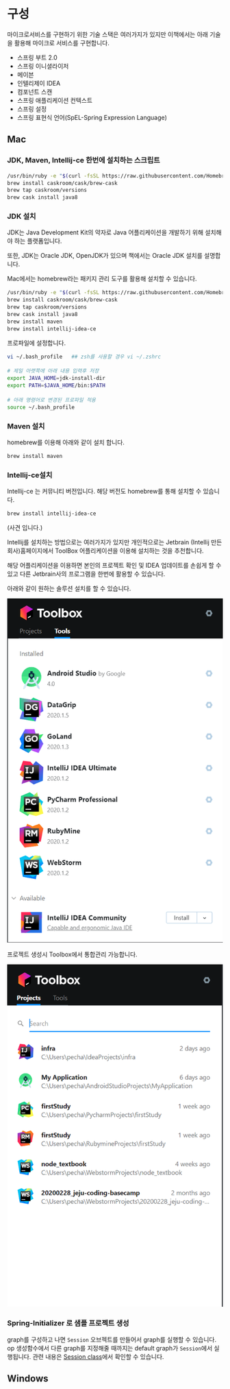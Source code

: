 # 구성
마이크로서비스를 구현하기 위한 기술 스택은 여러가지가 있지만 이책에서는 아래 기술을 활용해 마이크로 서비스를 구현합니다. 

* 스프링 부트 2.0
* 스프링 이니셜라이저
* 메이븐
* 인텔리제이 IDEA
* 컴포넌트 스캔
* 스프링 애플리케이션 컨텍스트
* 스프링 설정
* 스프링 표현식 언어(SpEL-Spring Expression Language)



## Mac

### JDK, Maven, Intellij-ce 한번에 설치하는 스크립트
```bash
/usr/bin/ruby -e "$(curl -fsSL https://raw.githubusercontent.com/Homebrew/install/master/install)"
brew install caskroom/cask/brew-cask
brew tap caskroom/versions
brew cask install java8
```



### JDK 설치

JDK는 Java Development Kit의 약자로 Java 어플리케이션을 개발하기 위해 설치해야 하는 플랫폼입니다.

또한, JDK는 Oracle JDK, OpenJDK가 있으며 책에서는 Oracle JDK 설치를 설명합니다.

Mac에서는 homebrew라는 패키지 관리 도구를 활용해 설치할 수 있습니다.

```bash
/usr/bin/ruby -e "$(curl -fsSL https://raw.githubusercontent.com/Homebrew/install/master/install)"
brew install caskroom/cask/brew-cask
brew tap caskroom/versions
brew cask install java8
brew install maven
brew install intellij-idea-ce
```



프로파일에 설정합니다.

```bash
vi ~/.bash_profile   ## zsh를 사용할 경우 vi ~/.zshrc

# 제일 아랫쪽에 아래 내용 입력후 저장
export JAVA_HOME=jdk-install-dir
export PATH=$JAVA_HOME/bin:$PATH

# 아래 명령어로 변경된 프로파일 적용
source ~/.bash_profile
```



### Maven 설치

homebrew를 이용해 아래와 같이 설치 합니다.

```bash
brew install maven
```



### Intellij-ce설치

Intellij-ce 는 커뮤니티 버전입니다. 해당 버전도 homebrew를 통해 설치할 수 있습니다.

```bash
brew install intellij-idea-ce
```



(사견 입니다.)

Intellij를 설치하는 방법으로는 여러가지가 있지만 개인적으로는 Jetbrain (Intellij 만든 회사)홈페이지에서 ToolBox 어플리케이션을 이용해 설치하는 것을 추천합니다.

해당 어플리케이션을 이용하면 본인의 프로젝트 확인 및 IDEA 업데이트를 손쉽게 할 수 있고 다른 Jetbrain사의 프로그램을 한번에 활용할 수 있습니다.

아래와 같이 원하는 솔루션 설치를 할 수 있습니다.

![Toolbox](../../images/jetbrain-toolbox-01.PNG)

프로젝트 생성시 Toolbox에서 통합관리 가능합니다.

![Toolbox](../../images/jetbrain-toolbox-02.PNG)



### Spring-Initializer 로 샘플 프로젝트 생성

graph를 구성하고 나면 `Session` 오브젝트를 만들어서 graph를 실행할 수 있습니다. op 생성함수에서 다른 graph를 지정해줄 때까지는 default graph가 `Session`에서 실행됩니다. 관련 내용은 [Session class](../api_docs/python/client.md#session-management)에서 확인할 수 있습니다.



## Windows

